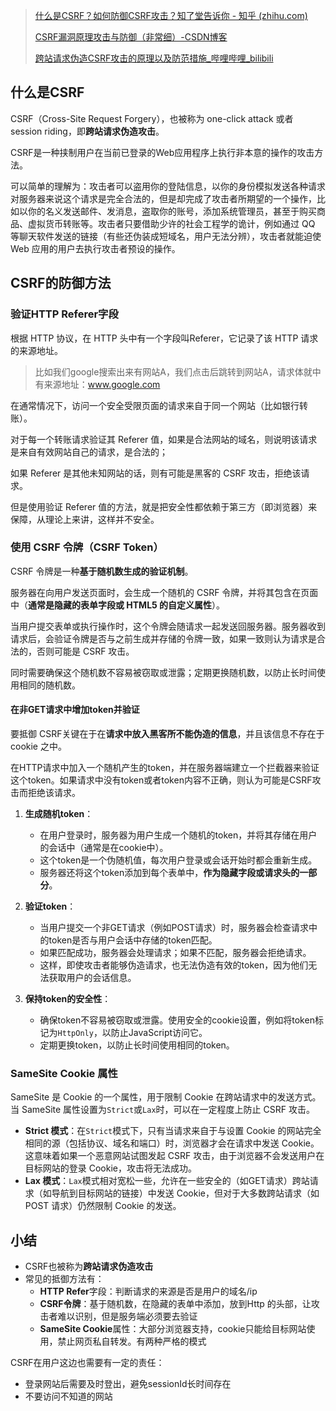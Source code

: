 > [什么是CSRF？如何防御CSRF攻击？知了堂告诉你 - 知乎 (zhihu.com)](https://zhuanlan.zhihu.com/p/343515825)
> 
> [CSRF漏洞原理攻击与防御（非常细）-CSDN博客](https://blog.csdn.net/qq_43378996/article/details/123910614)
> 
> [跨站请求伪造CSRF攻击的原理以及防范措施_哔哩哔哩_bilibili](https://www.bilibili.com/video/BV1UH4y1M7Dg/?spm_id_from=333.337.search-card.all.click&vd_source=2d885cb62bb9393fa8a5379c72eabd82)

## 什么是CSRF
CSRF（Cross-Site Request Forgery），也被称为 one-click attack 或者 session riding，即**跨站请求伪造攻击**。

CSRF是一种挟制用户在当前已登录的Web应用程序上执行非本意的操作的攻击方法。

可以简单的理解为：攻击者可以盗用你的登陆信息，以你的身份模拟发送各种请求对服务器来说这个请求是完全合法的，但是却完成了攻击者所期望的一个操作，比如以你的名义发送邮件、发消息，盗取你的账号，添加系统管理员，甚至于购买商品、虚拟货币转账等。攻击者只要借助少许的社会工程学的诡计，例如通过 QQ 等聊天软件发送的链接（有些还伪装成短域名，用户无法分辨），攻击者就能迫使 Web 应用的用户去执行攻击者预设的操作。
## CSRF的防御方法

### 验证HTTP Referer字段

根据 HTTP 协议，在 HTTP 头中有一个字段叫Referer，它记录了该 HTTP 请求的来源地址。

> 比如我们google搜索出来有网站A，我们点击后跳转到网站A，请求体就中有来源地址：www.google.com

在通常情况下，访问一个安全受限页面的请求来自于同一个网站（比如银行转账）。

对于每一个转账请求验证其 Referer 值，如果是合法网站的域名，则说明该请求是来自有效网站自己的请求，是合法的；

如果 Referer 是其他未知网站的话，则有可能是黑客的 CSRF 攻击，拒绝该请求。

但是使用验证 Referer 值的方法，就是把安全性都依赖于第三方（即浏览器）来保障，从理论上来讲，这样并不安全。
### 使用 CSRF 令牌（CSRF Token）

CSRF 令牌是一种**基于随机数生成的验证机制**。

服务器在向用户发送页面时，会生成一个随机的 CSRF 令牌，并将其包含在页面中（**通常是隐藏的表单字段或 HTML5 的自定义属性**）。

当用户提交表单或执行操作时，这个令牌会随请求一起发送回服务器。服务器收到请求后，会验证令牌是否与之前生成并存储的令牌一致，如果一致则认为请求是合法的，否则可能是 CSRF 攻击。

同时需要确保这个随机数不容易被窃取或泄露；定期更换随机数，以防止长时间使用相同的随机数。
#### 在非GET请求中增加token并验证
要抵御 CSRF关键在于在**请求中放入黑客所不能伪造的信息**，并且该信息不存在于 cookie 之中。

在HTTP请求中加入一个随机产生的token，并在服务器端建立一个拦截器来验证这个token。如果请求中没有token或者token内容不正确，则认为可能是CSRF攻击而拒绝该请求。

1. **生成随机token**：
    
    - 在用户登录时，服务器为用户生成一个随机的token，并将其存储在用户的会话中（通常是在cookie中）。
    - 这个token是一个伪随机值，每次用户登录或会话开始时都会重新生成。
    - 服务器还将这个token添加到每个表单中，**作为隐藏字段或请求头的一部分**。
2. **验证token**：
    
    - 当用户提交一个非GET请求（例如POST请求）时，服务器会检查请求中的token是否与用户会话中存储的token匹配。
    - 如果匹配成功，服务器会处理请求；如果不匹配，服务器会拒绝请求。
    - 这样，即使攻击者能够伪造请求，也无法伪造有效的token，因为他们无法获取用户的会话信息。
3. **保持token的安全性**：
    
    - 确保token不容易被窃取或泄露。使用安全的cookie设置，例如将token标记为`HttpOnly`，以防止JavaScript访问它。
    - 定期更换token，以防止长时间使用相同的token。
### SameSite Cookie 属性
SameSite 是 Cookie 的一个属性，用于限制 Cookie 在跨站请求中的发送方式。当 SameSite 属性设置为`Strict`或`Lax`时，可以在一定程度上防止 CSRF 攻击。
- **Strict 模式**：在`Strict`模式下，只有当请求来自于与设置 Cookie 的网站完全相同的源（包括协议、域名和端口）时，浏览器才会在请求中发送 Cookie。这意味着如果一个恶意网站试图发起 CSRF 攻击，由于浏览器不会发送用户在目标网站的登录 Cookie，攻击将无法成功。
- **Lax 模式**：`Lax`模式相对宽松一些，允许在一些安全的（如GET请求）跨站请求（如导航到目标网站的链接）中发送 Cookie，但对于大多数跨站请求（如 POST 请求）仍然限制 Cookie 的发送。

## 小结
- CSRF也被称为**跨站请求伪造攻击**
- 常见的抵御方法有：
	- **HTTP Refer**字段：判断请求的来源是否是用户的域名/ip
	- **CSRF令牌**：基于随机数，在隐藏的表单中添加，放到Http 的头部，让攻击者难以识别，但是服务端必须要去验证
	- **SameSite Cookie**属性：大部分浏览器支持，cookie只能给目标网站使用，禁止网页私自转发。有两种严格的模式

CSRF在用户这边也需要有一定的责任：
- 登录网站后需要及时登出，避免sessionId长时间存在
- 不要访问不知道的网站